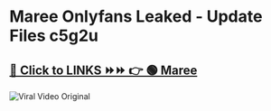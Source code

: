 
 # Maree Onlyfans Leaked - Update Files c5g2u

## <h2><a href="https://clipsfans.com/Maree&ref=git">🔗 Click to LINKS ⏩⏩ 👉 🟢 Maree </a></h2>

<a href="https://clipsfans.com/Maree&ref=git" rel="nofollow" data-target="animated-image.originalLink"><img src="https://i.ibb.co.com/xMMVF88/686577567.gif" alt="Viral Video Original" style="max-width: 100%; display: inline-block;" data-target="animated-image.originalImage"></a>

